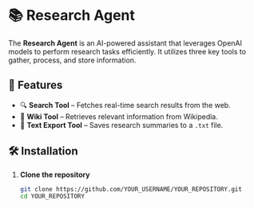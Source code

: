 # 📚 Research Agent

The **Research Agent** is an AI-powered assistant that leverages OpenAI models to perform research tasks efficiently. It utilizes three key tools to gather, process, and store information.

## 🚀 Features
- 🔍 **Search Tool** – Fetches real-time search results from the web.
- 📖 **Wiki Tool** – Retrieves relevant information from Wikipedia.
- 📝 **Text Export Tool** – Saves research summaries to a `.txt` file.

## 🛠️ Installation
1. **Clone the repository**  
   ```bash
   git clone https://github.com/YOUR_USERNAME/YOUR_REPOSITORY.git
   cd YOUR_REPOSITORY
   ```